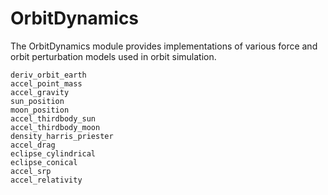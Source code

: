# OrbitDynamics

The OrbitDynamics module provides implementations of various force and orbit perturbation models used in orbit simulation.

```@docs
deriv_orbit_earth
accel_point_mass
accel_gravity
sun_position
moon_position
accel_thirdbody_sun
accel_thirdbody_moon
density_harris_priester
accel_drag
eclipse_cylindrical
eclipse_conical
accel_srp
accel_relativity
```